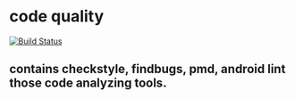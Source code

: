 # code quality

[![Build Status](https://travis-ci.org/iplanetcn/code-quality.svg?branch=master)](https://travis-ci.org/iplanetcn/code-quality)

## contains checkstyle, findbugs, pmd, android lint those code analyzing tools.